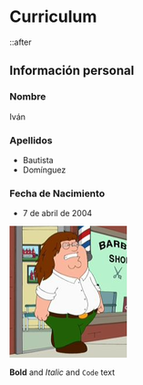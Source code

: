 # Curriculum
<section>
::after
</section>

## Información personal
### Nombre
Iván
### Apellidos
- Bautista 
- Domínguez
### Fecha de Nacimiento
- 7 de abril de 2004
<p>
<img src="/peter.PNG" alt="imagen">
</p> 

**Bold** and _Italic_ and `Code` text
